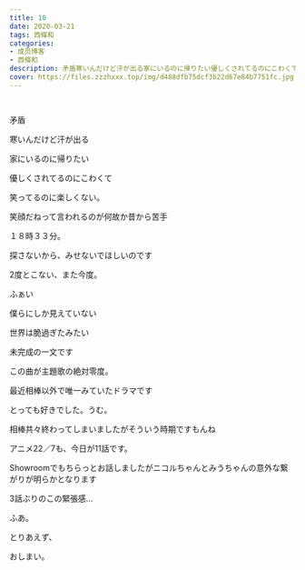 ```yaml
---
title: 10
date: 2020-03-21
tags: 西條和
categories: 
- 成员博客
- 西條和
description: 矛盾寒いんだけど汗が出る家にいるのに帰りたい優しくされてるのにこわくて...
cover: https://files.zzzhxxx.top/img/d488dfb75dcf3b22d67e84b7751fc.jpg 
---
```


        ﻿


















矛盾


















寒いんだけど汗が出る








家にいるのに帰りたい








優しくされてるのにこわくて










笑ってるのに楽しくない。





















笑顔だねって言われるのが何故か昔から苦手











１８時３３分。




















探さないから、みせないでほしいのです


















2度とこない、また今度。





















ふぁい










僕らにしか見えていない

世界は脆過ぎたみたい















未完成の一文です












この曲が主題歌の絶対零度。







最近相棒以外で唯一みていたドラマです



とっても好きでした。うむ。












相棒共々終わってしまいましたがそういう時期ですもんね

















アニメ22／7も、今日が11話です。









Showroomでもちらっとお話しましたがニコルちゃんとみうちゃんの意外な繋がりが明らかとなります













3話ぶりのこの緊張感…




















ふあ。

















とりあえず、



















おしまい。


